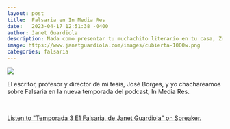 ```yaml
---
layout: post
title:  Falsaria en In Media Res
date:   2023-04-17 12:51:38 -0400
author: Janet Guardiola
description: Nada como presentar tu muchachito literario en tu casa, Z-93 FM, con las personas que te inspiraron a escribirlo.
image: https://www.janetguardiola.com/images/cubierta-1000w.png
categories: falsaria
---
```


<img src="https://www.janetguardiola.com/images/cubierta-1000w.png" class="responsive">

<br>

El escritor, profesor y director de mi tesis, José Borges, y yo chachareamos sobre Falsaria en la nueva temporada del podcast, In Media Res.

<br>

<a class="spreaker-player" href="https://www.spreaker.com/user/17119681/temporada-3-e1-falsaria-de-janet-guardio" data-resource="episode_id=53554181" data-theme="light" data-playlist="false" data-cover="https://d3wo5wojvuv7l.cloudfront.net/images.spreaker.com/original/de2674b0a4b6d9ce3e4a88e22394cb43.jpg" data-width="100%" data-height="400px">Listen to "Temporada 3 E1 Falsaria, de Janet Guardiola" on Spreaker.</a><script async src="https://widget.spreaker.com/widgets.js"></script>
